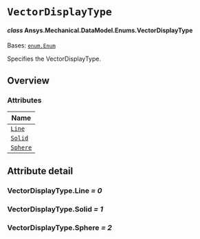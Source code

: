 # `VectorDisplayType`

<a id="ansys.mechanical.stubs.v242.Ansys.Mechanical.DataModel.Enums.VectorDisplayType"></a>

#### *class* Ansys.Mechanical.DataModel.Enums.VectorDisplayType

Bases: [`enum.Enum`](https://docs.python.org/3/library/enum.html#enum.Enum)

Specifies the VectorDisplayType.

<!-- !! processed by numpydoc !! -->

<a id="overview"></a>

## Overview

### Attributes

| Name |
| ---------------------------------------------------------------------------------------------------------------- |
| [`Line`](#VectorDisplayType.Line) |
| [`Solid`](#VectorDisplayType.Solid) |
| [`Sphere`](#VectorDisplayType.Sphere) |

<a id="attribute-detail"></a>

## Attribute detail

<a id="VectorDisplayType.Line"></a>

### VectorDisplayType.Line *= 0*

<a id="VectorDisplayType.Solid"></a>

### VectorDisplayType.Solid *= 1*

<a id="VectorDisplayType.Sphere"></a>

### VectorDisplayType.Sphere *= 2*


